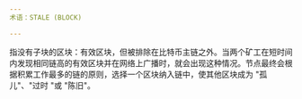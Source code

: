 ```yaml
---
术语：STALE (BLOCK)

---
```

指没有子块的区块：有效区块，但被排除在比特币主链之外。当两个矿工在短时间内发现相同链高的有效区块并在网络上广播时，就会出现这种情况。节点最终会根据积累工作最多的链的原则，选择一个区块纳入链中，使其他区块成为 "孤儿"、"过时 "或 "陈旧"。